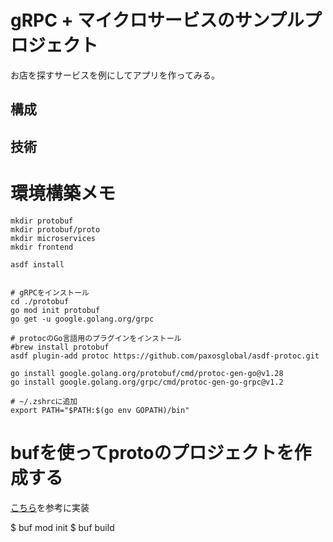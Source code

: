 # gRPC + マイクロサービスのサンプルプロジェクト

お店を探すサービスを例にしてアプリを作ってみる。

## 構成

## 技術

# 環境構築メモ
````shell
mkdir protobuf
mkdir protobuf/proto
mkdir microservices
mkdir frontend

asdf install


# gRPCをインストール
cd ./protobuf
go mod init protobuf
go get -u google.golang.org/grpc

# protocのGo言語用のプラグインをインストール
#brew install protobuf
asdf plugin-add protoc https://github.com/paxosglobal/asdf-protoc.git

go install google.golang.org/protobuf/cmd/protoc-gen-go@v1.28
go install google.golang.org/grpc/cmd/protoc-gen-go-grpc@v1.2

# ~/.zshrcに追加
export PATH="$PATH:$(go env GOPATH)/bin"
````


# bufを使ってprotoのプロジェクトを作成する

[こちら](https://docs.buf.build/how-to/replace-protoc-with-buf)を参考に実装

$ buf mod init
$ buf build
